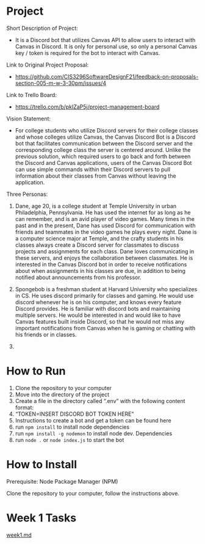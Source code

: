 # Project 
Short Description of Project:
- It is a Discord bot that utilizes Canvas API to allow users to interact with Canvas in Discord. It is only for personal use, so only a personal Canvas key / token is required for the bot to interact with Canvas. 

Link to Original Project Proposal:
- https://github.com/CIS3296SoftwareDesignF21/feedback-on-proposals-section-005-m-w-3-30pm/issues/4

Link to Trello Board:
- https://trello.com/b/pkIZaP5j/project-management-board

Vision Statement: 
- For college students who utilize Discord servers for their college classes and whose colleges utilize Canvas, the Canvas Discord Bot is a Discord bot that facilitates communication between the Discord server and the corresponding college class the server is centered around. Unlike the previous solution, which required users to go back and forth between the Discord and Canvas applications, users of the Canvas Discord Bot can use simple commands within their Discord servers to pull information about their classes from Canvas without leaving the application. 

Three Personas:
1. Dane, age 20, is a college student at Temple University in urban Philadelphia, Pennsylvania. He has used the internet for as long as he can remember, and is an avid player of video games. Many times in the past and in the present, Dane has used Discord for communication with friends and teammates in the video games he plays every night. Dane is a computer science major at Temple, and the crafty students in his classes always create a Discord server for classmates to discuss projects and assignments for each class. Dane loves communicating in these servers, and enjoys the collaboration between classmates. He is interested in the Canvas Discord bot in order to receive notifications about when assignments in his classes are due, in addition to being notified about announcements from his professor. 

2. Spongebob is a freshman student at Harvard University who specializes in CS. He uses discord primarily for classes and gaming. He would use discord whenever he is on his computer, and knows every feature Discord provides. He is familiar with discord bots and maintaining multiple servers. He would be interested in and would like to have Canvas features built inside Discord, so that he would not miss any important notifications from Canvas when he is gaming or chatting with his friends or in classes.

3. 

# How to Run
1. Clone the repository to your computer
2. Move into the directory of the project
3. Create a file in the directory called “.env” with the following content format:
4. “TOKEN=INSERT DISCORD BOT TOKEN HERE”
5. Instructions to create a bot and get a token can be found here
6. run ```npm install``` to install node dependencies
7. run ```npm install -g nodemon``` to install node dev. Dependencies
8. run ```node .``` or ```node index.js``` to start the bot

# How to Install
Prerequisite: Node Package Manager (NPM)

Clone the repository to your computer, follow the instructions above. 

# Week 1 Tasks
[week1.md](week1.md)
